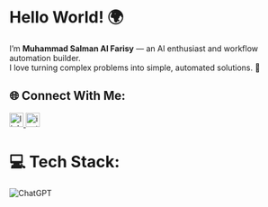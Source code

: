 # Hello World! 🌍  
I’m **Muhammad Salman Al Farisy** — an AI enthusiast and workflow automation builder.  
I love turning complex problems into simple, automated solutions. 🚀  

## 🌐 Connect With Me:
<div align="left">
  <a href="https://www.linkedin.com/in/muhammad-salman-al-farisy-164615221/" target="_blank">
    <img src="https://img.shields.io/static/v1?message=LinkedIn&logo=linkedin&label=&color=0077B5&logoColor=white&labelColor=&style=for-the-badge" height="25" alt="linkedin logo"  />
  </a>
  <a href="https://www.instagram.com/salmanfaris_06" target="_blank">
    <img src="https://img.shields.io/static/v1?message=Instagram&logo=instagram&label=&color=E4405F&logoColor=white&labelColor=&style=for-the-badge" height="25" alt="instagram logo"  />
  </a>
</div>

# 💻 Tech Stack:
![ChatGPT](https://img.shields.io/badge/ChatGPT-000000?style=for-the-badge&logo=openai&logoColor=white)
